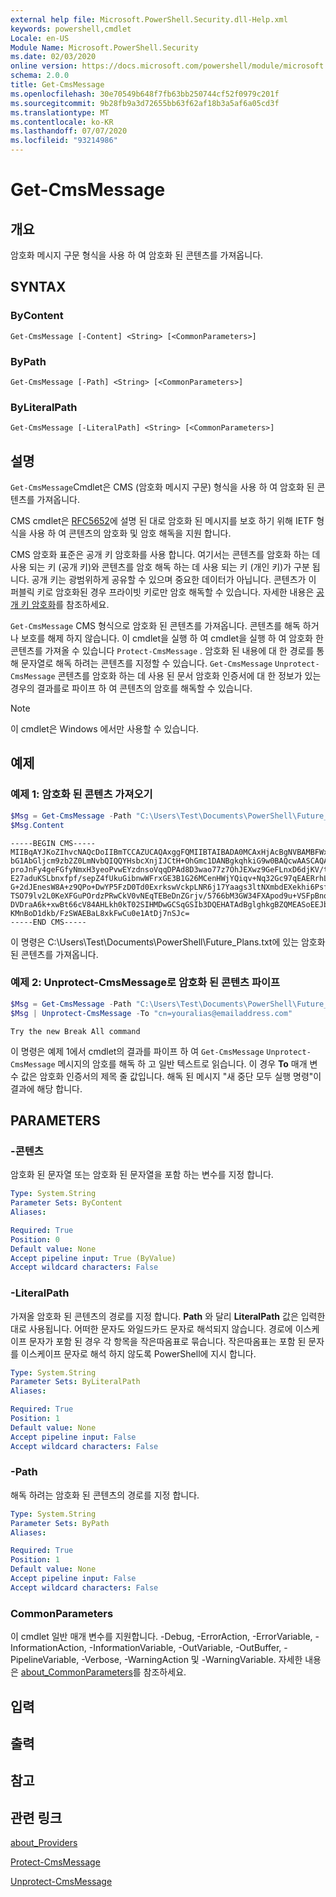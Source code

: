 ```yaml
---
external help file: Microsoft.PowerShell.Security.dll-Help.xml
keywords: powershell,cmdlet
Locale: en-US
Module Name: Microsoft.PowerShell.Security
ms.date: 02/03/2020
online version: https://docs.microsoft.com/powershell/module/microsoft.powershell.security/get-cmsmessage?view=powershell-6&WT.mc_id=ps-gethelp
schema: 2.0.0
title: Get-CmsMessage
ms.openlocfilehash: 30e70549b648f7fb63bb250744cf52f0979c201f
ms.sourcegitcommit: 9b28fb9a3d72655bb63f62af18b3a5af6a05cd3f
ms.translationtype: MT
ms.contentlocale: ko-KR
ms.lasthandoff: 07/07/2020
ms.locfileid: "93214986"
---
```

# Get-CmsMessage

## 개요
암호화 메시지 구문 형식을 사용 하 여 암호화 된 콘텐츠를 가져옵니다.

## SYNTAX

### ByContent

```
Get-CmsMessage [-Content] <String> [<CommonParameters>]
```

### ByPath

```
Get-CmsMessage [-Path] <String> [<CommonParameters>]
```

### ByLiteralPath

```
Get-CmsMessage [-LiteralPath] <String> [<CommonParameters>]
```

## 설명

`Get-CmsMessage`Cmdlet은 CMS (암호화 메시지 구문) 형식을 사용 하 여 암호화 된 콘텐츠를 가져옵니다.

CMS cmdlet은 [RFC5652](https://tools.ietf.org/html/rfc5652)에 설명 된 대로 암호화 된 메시지를 보호 하기 위해 IETF 형식을 사용 하 여 콘텐츠의 암호화 및 암호 해독을 지원 합니다.

CMS 암호화 표준은 공개 키 암호화를 사용 합니다. 여기서는 콘텐츠를 암호화 하는 데 사용 되는 키 (공개 키)와 콘텐츠를 암호 해독 하는 데 사용 되는 키 (개인 키)가 구분 됩니다. 공개 키는 광범위하게 공유할 수 있으며 중요한 데이터가 아닙니다. 콘텐츠가 이 퍼블릭 키로 암호화된 경우 프라이빗 키로만 암호 해독할 수 있습니다. 자세한 내용은 [공개 키 암호화](https://en.wikipedia.org/wiki/Public-key_cryptography)를 참조하세요.

`Get-CmsMessage` CMS 형식으로 암호화 된 콘텐츠를 가져옵니다. 콘텐츠를 해독 하거나 보호를 해제 하지 않습니다. 이 cmdlet을 실행 하 여 cmdlet을 실행 하 여 암호화 한 콘텐츠를 가져올 수 있습니다 `Protect-CmsMessage` . 암호화 된 내용에 대 한 경로를 통해 문자열로 해독 하려는 콘텐츠를 지정할 수 있습니다. `Get-CmsMessage` `Unprotect-CmsMessage` 콘텐츠를 암호화 하는 데 사용 된 문서 암호화 인증서에 대 한 정보가 있는 경우의 결과를로 파이프 하 여 콘텐츠의 암호를 해독할 수 있습니다.

> [!NOTE]
> 이 cmdlet은 Windows 에서만 사용할 수 있습니다.

## 예제

### 예제 1: 암호화 된 콘텐츠 가져오기

```powershell
$Msg = Get-CmsMessage -Path "C:\Users\Test\Documents\PowerShell\Future_Plans.txt"
$Msg.Content
```

```Output
-----BEGIN CMS-----
MIIBqAYJKoZIhvcNAQcDoIIBmTCCAZUCAQAxggFQMIIBTAIBADA0MCAxHjAcBgNVBAMBFWxlZWhv
bG1AbGljcm9zb2Z0LmNvbQIQQYHsbcXnjIJCtH+OhGmc1DANBgkqhkiG9w0BAQcwAASCAQAnkFHM
proJnFy4geFGfyNmxH3yeoPvwEYzdnsoVqqDPAd8D3wao77z7OhJEXwz9GeFLnxD6djKV/tF4PxR
E27aduKSLbnxfpf/sepZ4fUkuGibnwWFrxGE3B1G26MCenHWjYQiqv+Nq32Gc97qEAERrhLv6S4R
G+2dJEnesW8A+z9QPo+DwYP5FzD0Td0ExrkswVckpLNR6j17Yaags3ltNXmbdEXekhi6Psf2MLMP
TSO79lv2L0KeXFGuPOrdzPRwCkV0vNEqTEBeDnZGrjv/5766bM3GW34FXApod9u+VSFpBnqVOCBA
DVDraA6k+xwBt66cV84AHLkh0kT02SIHMDwGCSqGSIb3DQEHATAdBglghkgBZQMEASoEEJbJaiRl
KMnBoD1dkb/FzSWAEBaL8xkFwCu0e1AtDj7nSJc=
-----END CMS-----
```

이 명령은 C:\Users\Test\Documents\PowerShell\Future_Plans.txt에 있는 암호화 된 콘텐츠를 가져옵니다.

### 예제 2: Unprotect-CmsMessage로 암호화 된 콘텐츠 파이프

```powershell
$Msg = Get-CmsMessage -Path "C:\Users\Test\Documents\PowerShell\Future_Plans.txt"
$Msg | Unprotect-CmsMessage -To "cn=youralias@emailaddress.com"
```

```Output
Try the new Break All command
```

이 명령은 예제 1에서 cmdlet의 결과를 파이프 하 여 `Get-CmsMessage` `Unprotect-CmsMessage` 메시지의 암호를 해독 하 고 일반 텍스트로 읽습니다. 이 경우 **To** 매개 변수 값은 암호화 인증서의 제목 줄 값입니다. 해독 된 메시지 "새 중단 모두 실행 명령"이 결과에 해당 합니다.

## PARAMETERS

### -콘텐츠

암호화 된 문자열 또는 암호화 된 문자열을 포함 하는 변수를 지정 합니다.

```yaml
Type: System.String
Parameter Sets: ByContent
Aliases:

Required: True
Position: 0
Default value: None
Accept pipeline input: True (ByValue)
Accept wildcard characters: False
```

### -LiteralPath

가져올 암호화 된 콘텐츠의 경로를 지정 합니다. **Path** 와 달리 **LiteralPath** 값은 입력한 대로 사용됩니다. 어떠한 문자도 와일드카드 문자로 해석되지 않습니다. 경로에 이스케이프 문자가 포함 된 경우 각 항목을 작은따옴표로 묶습니다.
작은따옴표는 포함 된 문자를 이스케이프 문자로 해석 하지 않도록 PowerShell에 지시 합니다.

```yaml
Type: System.String
Parameter Sets: ByLiteralPath
Aliases:

Required: True
Position: 1
Default value: None
Accept pipeline input: False
Accept wildcard characters: False
```

### -Path

해독 하려는 암호화 된 콘텐츠의 경로를 지정 합니다.

```yaml
Type: System.String
Parameter Sets: ByPath
Aliases:

Required: True
Position: 1
Default value: None
Accept pipeline input: False
Accept wildcard characters: False
```

### CommonParameters

이 cmdlet 일반 매개 변수를 지원합니다. -Debug, -ErrorAction, -ErrorVariable, -InformationAction, -InformationVariable, -OutVariable, -OutBuffer, -PipelineVariable, -Verbose, -WarningAction 및 -WarningVariable. 자세한 내용은 [about_CommonParameters](https://go.microsoft.com/fwlink/?LinkID=113216)를 참조하세요.

## 입력

## 출력

## 참고

## 관련 링크

[about_Providers](../Microsoft.PowerShell.Core/About/about_Providers.md)

[Protect-CmsMessage](Protect-CmsMessage.md)

[Unprotect-CmsMessage](Unprotect-CmsMessage.md)
